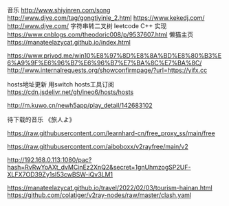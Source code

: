 音乐
http://www.shiyinren.com/song
http://www.djye.com/tag/gongtiyinle_2.html
https://www.kekedj.com/
http://www.djye.com/
字符串转二叉树 leetcode C++ 实现
https://www.cnblogs.com/theodoric008/p/9537607.html
懒猫主页
https://manateelazycat.github.io/index.html


https://www.privod.me/win10%E8%97%8D%E8%8A%BD%E8%80%B3%E6%A9%9F%E6%96%B7%E6%96%B7%E7%BA%8C%E7%BA%8C/
http://www.internalrequests.org/showconfirmpage/?url=https://yifx.cc


hosts地址更新 用switch hosts工具订阅
https://cdn.jsdelivr.net/gh/ineo6/hosts/hosts


http://m.kuwo.cn/newh5app/play_detail/142683102

待下载的音乐
《旅人よ》

https://raw.githubusercontent.com/learnhard-cn/free_proxy_ss/main/free

https://raw.githubusercontent.com/aiboboxx/v2rayfree/main/v2


http://192.168.0.113:1080/pac?hash=RvRwYoAXt_dvMCinEz2XnQ2&secret=1gnUhmzogSP2UF-XLFX7OD39Zy1sI53cwBSW-iQv3LM1


https://manateelazycat.github.io/travel/2022/02/03/tourism-hainan.html
https://github.com/colatiger/v2ray-nodes/raw/master/clash.yaml
